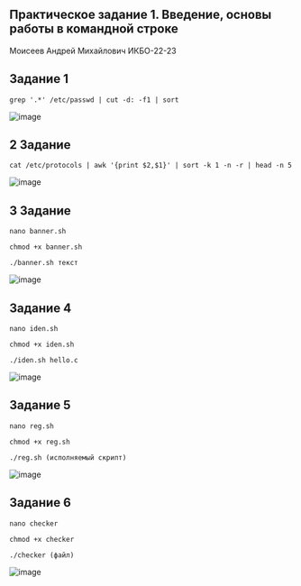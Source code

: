 ## Практическое задание 1. Введение, основы работы в командной строке
Моисеев Андрей Михайлович ИКБО-22-23
## Задание 1
```
grep '.*' /etc/passwd | cut -d: -f1 | sort
```
![image](https://github.com/user-attachments/assets/ca218680-2a17-41bd-8a73-ba1de333e0fe)
## 2 Задание
```
cat /etc/protocols | awk '{print $2,$1}' | sort -k 1 -n -r | head -n 5
```
![image](https://github.com/user-attachments/assets/26d3c3ec-6af4-4440-954d-887dac67d522)
## 3 Задание
```
nano banner.sh
```
```
chmod +x banner.sh
```
```
./banner.sh текст
```
![image](https://github.com/user-attachments/assets/38e62f7c-e664-47ff-9955-cb7a445933d8)
## Задание 4
```
nano iden.sh
```
```
chmod +x iden.sh
```
```
./iden.sh hello.c
```
![image](https://github.com/user-attachments/assets/fa24b860-2b1c-4f05-ba68-9ebfc6c13756)
## Задание 5
```
nano reg.sh
```
```
chmod +x reg.sh
```
```
./reg.sh (исполняемый скрипт)
```
![image](https://github.com/user-attachments/assets/3610e116-363f-4f83-8fcb-e8486cd3f24f)
## Задание 6
```
nano checker
```
```
chmod +x checker
```
```
./checker (файл)
```
![image](https://github.com/user-attachments/assets/98a88d70-dd15-43b2-b171-d32d22b5c063)
